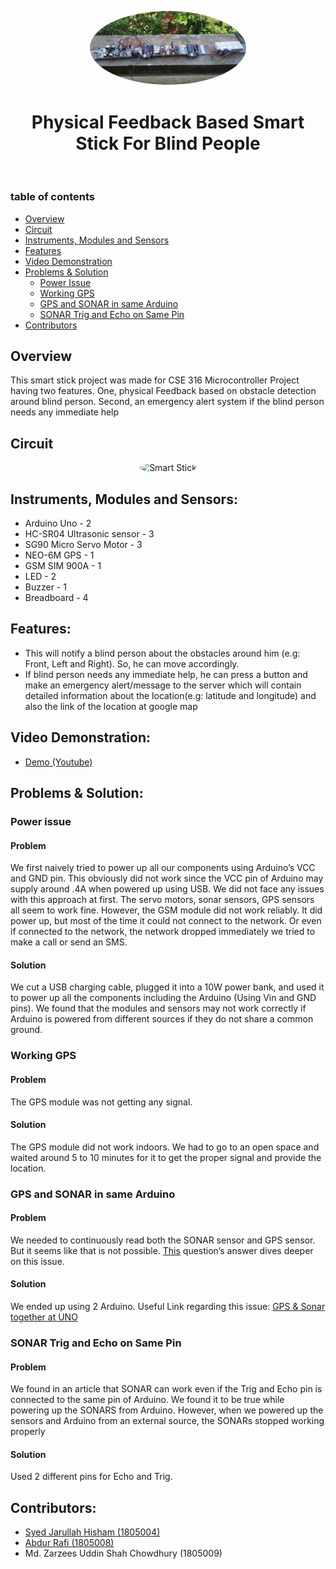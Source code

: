 
<p align="center">
 <img width="250px" 
      style="border-radius:50%" src="https://github.com/hishamcse/Physical-Feedback-Based-Smart-Stick-For-Blind-People/blob/master/Final%20Videos/algorithm_1.jpg"  alt="Smart Stick"/>
</p>

<h1 align="center"> Physical Feedback Based Smart Stick For Blind People</h1><br />

### table of contents
   * [Overview](#overview)
   * [Circuit](#configuring-frontend)
   * [Instruments, Modules and Sensors](#tools)
   * [Features](#features)
   * [Video Demonstration](#video-demonstration)
   * [Problems & Solution](#api-reference)
      * [Power Issue](#power)
      * [Working GPS](#gps)
      * [GPS and SONAR in same Arduino](#gps-sonar)
      * [SONAR Trig and Echo on Same Pin](#sonar-trig)
   * [Contributors](#contribute)

## Overview<a name="overview"></a>
   This smart stick project was made for CSE 316 Microcontroller Project having two features. One, physical Feedback based on obstacle detection around blind person. Second, an emergency alert system if the blind person needs any immediate help

## Circuit<a name="configuring-frontend"></a>
   <p align="center">
 <img width="800px" 
      style="border-radius:50%" src="https://github.com/hishamcse/Physical-Feedback-Based-Smart-Stick-For-Blind-People/blob/master/Diagram%20%26%20CKT/Final%20CKT.bmp"       alt="Smart Stick"/>
</p>

## Instruments, Modules and Sensors:<a name="tools"></a>
* Arduino Uno - 2
* HC-SR04 Ultrasonic sensor - 3
* SG90 Micro Servo Motor - 3
* NEO-6M GPS - 1
* GSM SIM 900A - 1
* LED - 2
* Buzzer - 1
* Breadboard - 4

## Features:<a name="features"></a>
* This will notify a blind person about the obstacles around him (e.g: Front, Left and Right). So, he can move accordingly.
* If blind person needs any immediate help, he can press a button and make an emergency alert/message to the server which will contain detailed information about the     location(e.g: latitude and longitude) and also the link of the location at google map
   
## Video Demonstration:<a name="video-demonstration"></a>
   * [Demo (Youtube)](https://youtu.be/FH343aWnILk)

## Problems & Solution:<a name="api-reference"></a>
### Power issue<a name="power"></a>
  #### Problem
  We first naively tried to power up all our components using Arduino’s VCC and GND pin. This obviously
did not work since the VCC pin of Arduino may supply around .4A when powered up using USB. We did
not face any issues with this approach at first. The servo motors, sonar sensors, GPS sensors all seem to
work fine. However, the GSM module did not work reliably. It did power up, but most of the time it could
not connect to the network. Or even if connected to the network, the network dropped immediately we tried
to make a call or send an SMS.
  #### Solution
  We cut a USB charging cable, plugged it into a 10W power bank, and used it to power up all the components
including the Arduino (Using Vin and GND pins). We found that the modules and sensors may not work
correctly if Arduino is powered from different sources if they do not share a common ground.

### Working GPS<a name="gps"></a>
   #### Problem
   The GPS module was not getting any signal.
   #### Solution
   The GPS module did not work indoors. We had to go to an open space and waited around 5 to 10 minutes
for it to get the proper signal and provide the location.

### GPS and SONAR in same Arduino<a name="gps-sonar"></a>
   #### Problem
   We needed to continuously read both the SONAR sensor and GPS sensor. But it seems like that is not
possible. [This](https://stackoverflow.com/questions/49782864/using-ultrasonic-sensor-hc-sr04-and-gps-neogps-6m-together-on-arduino-uno) question’s answer dives deeper on this issue.
   #### Solution
   We ended up using 2 Arduino. Useful Link regarding this issue: [GPS & Sonar together at UNO](https://stackoverflow.com/questions/49782864/using-ultrasonic-sensor-hc-sr04-and-gps-neogps-6m-together-on-arduino-uno)

### SONAR Trig and Echo on Same Pin<a name="sonar-trig"></a>
   #### Problem
   We found in an article that SONAR can work even if the Trig and Echo pin is connected to the same pin of
Arduino. We found it to be true while powering up the SONARS from Arduino. However, when we powered
up the sensors and Arduino from an external source, the SONARs stopped working properly
   #### Solution
   Used 2 different pins for Echo and Trig.
   

## Contributors:<a name="contribute"></a>
   * [Syed Jarullah Hisham (1805004)](https://hishamcse.github.io/)
   * [Abdur Rafi (1805008)](https://github.com/abdur-rafi)
   * Md. Zarzees Uddin Shah Chowdhury (1805009)
     

 
